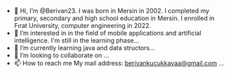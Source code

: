 - 👋 Hi, I’m @Berivan23. I was born in Mersin in 2002. I completed my primary, secondary and high school education in Mersin. I enrolled in Fırat University, computer engineering in 2022.
- 👀 I’m interested in in the field of mobile applications and artificial intelligence. I'm still in the learning phase...
- 🌱 I’m currently learning java and data structors...
- 💞️ I’m looking to collaborate on ...
- 📫 How to reach me My mail address: berivankucukkayaa@gmail.com ...

<!---
Berivan23/Berivan23 is a ✨ special ✨ repository because its `README.md` (this file) appears on your GitHub profile.
You can click the Preview link to take a look at your changes.
--->
